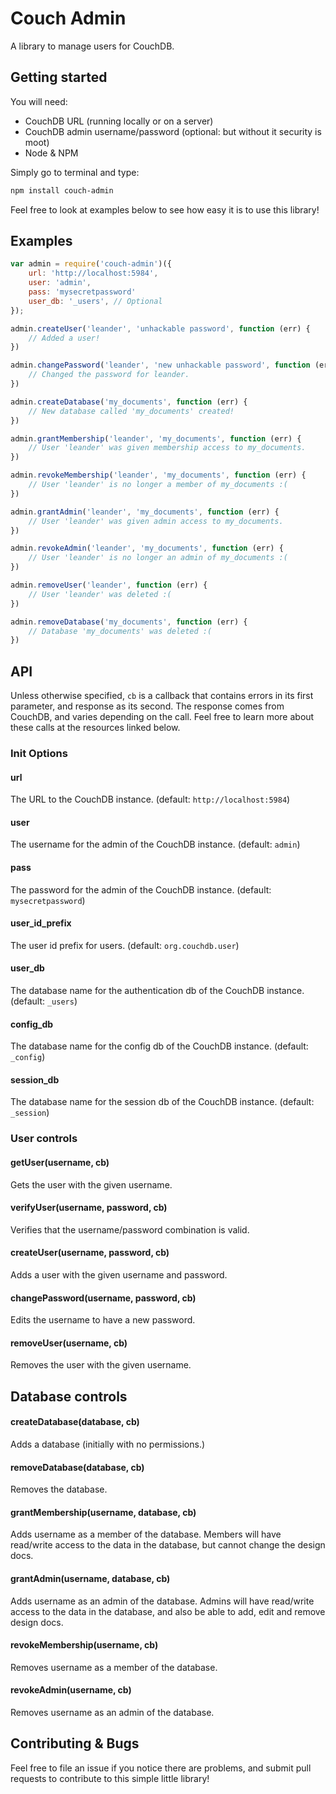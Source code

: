 # Couch Admin

A library to manage users for CouchDB.


## Getting started

You will need:

- CouchDB URL (running locally or on a server)
- CouchDB admin username/password (optional: but without it security is moot)
- Node & NPM

Simply go to terminal and type:

```bash
npm install couch-admin
```

Feel free to look at examples below to see how easy it is to use this library!

## Examples

```js
var admin = require('couch-admin')({
	url: 'http://localhost:5984',
	user: 'admin',
	pass: 'mysecretpassword'
	user_db: '_users', // Optional
});

admin.createUser('leander', 'unhackable password', function (err) {
	// Added a user!	
})

admin.changePassword('leander', 'new unhackable password', function (err) {
	// Changed the password for leander.
})

admin.createDatabase('my_documents', function (err) {
	// New database called 'my_documents' created!
})

admin.grantMembership('leander', 'my_documents', function (err) {
	// User 'leander' was given membership access to my_documents.
})

admin.revokeMembership('leander', 'my_documents', function (err) {
	// User 'leander' is no longer a member of my_documents :(
})

admin.grantAdmin('leander', 'my_documents', function (err) {
	// User 'leander' was given admin access to my_documents.
})

admin.revokeAdmin('leander', 'my_documents', function (err) {
	// User 'leander' is no longer an admin of my_documents :(
})

admin.removeUser('leander', function (err) {
	// User 'leander' was deleted :(
})

admin.removeDatabase('my_documents', function (err) {
	// Database 'my_documents' was deleted :(
})

```

## API

Unless otherwise specified, `cb` is a callback that contains errors in its first parameter, and 
response as its second. The response comes from CouchDB, and varies depending on the call. Feel
free to learn more about these calls at the resources linked below.

### Init Options

#### url
The URL to the CouchDB instance. (default: `http://localhost:5984`)

#### user
The username for the admin of the CouchDB instance. (default: `admin`)

#### pass
The password for the admin of the CouchDB instance. (default: `mysecretpassword`)

#### user_id_prefix
The user id prefix for users. (default: `org.couchdb.user`)

#### user_db
The database name for the authentication db of the CouchDB instance. (default: `_users`)

#### config_db
The database name for the config db of the CouchDB instance. (default: `_config`)

#### session_db
The database name for the session db of the CouchDB instance. (default: `_session`)

### User controls

#### getUser(username, cb)
Gets the user with the given username.

#### verifyUser(username, password, cb)
Verifies that the username/password combination is valid.

#### createUser(username, password, cb)
Adds a user with the given username and password.

#### changePassword(username, password, cb)
Edits the username to have a new password.

#### removeUser(username, cb)
Removes the user with the given username.

## Database controls

#### createDatabase(database, cb)
Adds a database (initially with no permissions.)

#### removeDatabase(database, cb)
Removes the database.

#### grantMembership(username, database, cb)
Adds username as a member of the database. Members will have read/write access to the data in the database, but cannot change the design docs.

#### grantAdmin(username, database, cb)
Adds username as an admin of the database. Admins will have read/write access to the data in the database, and also be able to add, edit and remove design docs.

#### revokeMembership(username, cb)
Removes username as a member of the database.

#### revokeAdmin(username, cb)
Removes username as an admin of the database.


## Contributing & Bugs
Feel free to file an issue if you notice there are problems, and submit pull requests to contribute to this simple little library!



